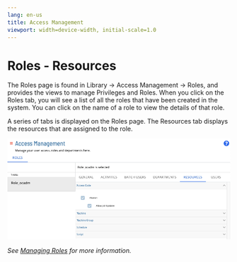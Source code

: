 ```yaml
---
lang: en-us
title: Access Management
viewport: width=device-width, initial-scale=1.0
---
```


# Roles - Resources

The Roles page is found in Library -> Access Management -> Roles, and provides the views to manage Privileges and Roles. When you click on the Roles tab, you will see a list of all the roles that have been created in the system. You can click on the name of a role to view the details of that role.

A series of tabs is displayed on the Roles page. The Resources tab displays the resources that are assigned to the role.

![Roles Page - Resources](../../../../../../Resources/Images/SM/Library/AccessManagement/roles-resources-tab.png 'Roles Page - Resources')

_See [Managing Roles](Managing-Roles.md) for more information._
